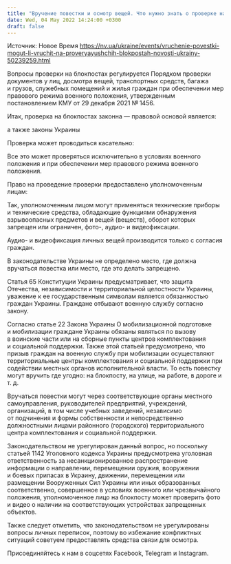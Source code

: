 ```yaml
---
title: "Вручение повестки и осмотр вещей. Что нужно знать о проверке на блокпостах"
date: Wed, 04 May 2022 14:24:00 +0300
draft: false
---
```

Источник: Новое Время https://nv.ua/ukraine/events/vruchenie-povestki-mogut-li-vruchit-na-proveryayushchih-blokpostah-novosti-ukrainy-50239259.html


Вопросы проверки на блокпостах регулируется Порядком проверки документов у лиц, досмотра вещей, транспортных средств, багажа и грузов, служебных помещений и жилья граждан при обеспечении мер правового режима военного положения, утвержденным постановлением КМУ от 29 декабря 2021 № 1456.

Итак, проверка на блокпостах законна — правовой основой является:

 а также законы Украины

Проверка может проводиться касательно:

Все это может проверяться исключительно в условиях военного положения и при обеспечении мер правового режима военного положения.

Право на проведение проверки предоставлено уполномоченным лицам:

Так, уполномоченным лицом могут применяться технические приборы и технические средства, обладающие функциями обнаружения взрывоопасных предметов и вещей (веществ), оборот которых запрещен или ограничен, фото-, аудио- и видеофиксации.

Аудио- и видеофиксация личных вещей производится только с согласия граждан.

В законодательстве Украины не определено место, где должна вручаться повестка или место, где это делать запрещено.

Статья 65 Конституции Украины предусматривает, что защита Отечества, независимости и территориальной целостности Украины, уважение к ее государственным символам является обязанностью граждан Украины. Граждане отбывают военную службу согласно закону.

Согласно статье 22 Закона Украины О мобилизационной подготовке и мобилизации граждане Украины обязаны являться по вызову в воинские части или на сборные пункты центров комплектования и социальной поддержки. Также этой статьей предусмотрено, что призыв граждан на военную службу при мобилизации осуществляют территориальные центры комплектования и социальной поддержки при содействии местных органов исполнительной власти. То есть повестку могут вручить где угодно: на блокпосту, на улице, на работе, в дороге и т. д.

Вручаться повестки могут через соответствующие органы местного самоуправления, руководителей предприятий, учреждений, организаций, в том числе учебных заведений, независимо от подчинения и формы собственности и непосредственно должностными лицами районного (городского) территориального центра комплектования и социальной поддержки.

Законодательством не урегулирован данный вопрос, но поскольку статьей 1142 Уголовного кодекса Украины предусмотрена уголовная ответственность за несанкционированное распространение информации о направлении, перемещении оружия, вооружении и боевых припасах в Украину, движении, перемещении или размещении Вооруженных Сил Украины или иных образованных соответственно, совершенное в условиях военного или чрезвычайного положения, уполномоченное лицо на блокпосту может проверить фото и видео о наличии на соответствующих устройствах запрещенных объектов.

Также следует отметить, что законодательством не урегулированы вопросы личных переписок, поэтому во избежание конфликтных ситуаций советуем предоставлять средства связи для осмотра.

Присоединяйтесь к нам в соцсетях Facebook, Telegram и Instagram.

